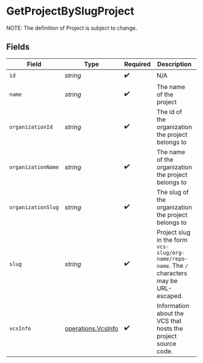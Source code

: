 # GetProjectBySlugProject

NOTE: The definition of Project is subject to change.


## Fields

| Field                                                                                          | Type                                                                                           | Required                                                                                       | Description                                                                                    | Example                                                                                        |
| ---------------------------------------------------------------------------------------------- | ---------------------------------------------------------------------------------------------- | ---------------------------------------------------------------------------------------------- | ---------------------------------------------------------------------------------------------- | ---------------------------------------------------------------------------------------------- |
| `id`                                                                                           | *string*                                                                                       | :heavy_check_mark:                                                                             | N/A                                                                                            |                                                                                                |
| `name`                                                                                         | *string*                                                                                       | :heavy_check_mark:                                                                             | The name of the project                                                                        | api-preview-docs                                                                               |
| `organizationId`                                                                               | *string*                                                                                       | :heavy_check_mark:                                                                             | The id of the organization the project belongs to                                              | CircleCI-Public                                                                                |
| `organizationName`                                                                             | *string*                                                                                       | :heavy_check_mark:                                                                             | The name of the organization the project belongs to                                            | CircleCI-Public                                                                                |
| `organizationSlug`                                                                             | *string*                                                                                       | :heavy_check_mark:                                                                             | The slug of the organization the project belongs to                                            | CircleCI-Public                                                                                |
| `slug`                                                                                         | *string*                                                                                       | :heavy_check_mark:                                                                             | Project slug in the form `vcs-slug/org-name/repo-name`. The `/` characters may be URL-escaped. | gh/CircleCI-Public/api-preview-docs                                                            |
| `vcsInfo`                                                                                      | [operations.VcsInfo](../../../sdk/models/operations/vcsinfo.md)                                | :heavy_check_mark:                                                                             | Information about the VCS that hosts the project source code.                                  |                                                                                                |